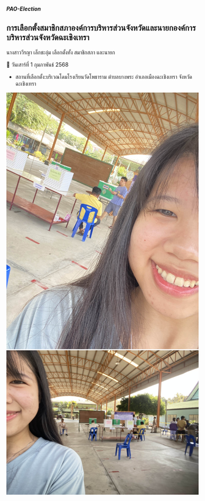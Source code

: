 ***PAO-Election***

## การเลือกตั้งสมาชิกสภาองค์การบริหารส่วนจังหวัดและนายกองค์การบริหารส่วนจังหวัดฉะเชิงเทรา


นางสาววีรญา เล็กชะอุ่ม เลือกตั้งทั้ง สมาชิกสภา และนายก


🍵 วันเสาร์ที่ 1 กุมภาพันธ์ 2568
-  สถานที่เลือกตั้ง:บริเวณโดมโรงเรียนวัดโพธาราม ตำบลบางพระ อำเภอเมืองฉะเชิงเทรา จังหวัดฉะเชิงเทรา

![image](image/IMG_9997.jpg)
![image](image/IMG_9998.jpg)
